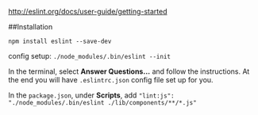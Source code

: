 http://eslint.org/docs/user-guide/getting-started

##Installation

`npm install eslint --save-dev`

config setup: `./node_modules/.bin/eslint --init`

In the terminal, select **Answer Questions...** and follow the instructions. At the end you will have `.eslintrc.json` config file set up for you.

In the `package.json`, under **Scripts**,  add `"lint:js": "./node_modules/.bin/eslint ./lib/components/**/*.js"`
